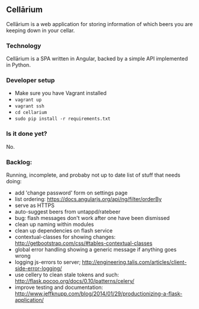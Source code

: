 ## Cellārium

Cellārium is a web application for storing information of which beers you are keeping down in your cellar.

### Technology

Cellārium is a SPA written in Angular, backed by a simple API implemented in Python.

### Developer setup

- Make sure you have Vagrant installed
- `vagrant up`
- `vagrant ssh`
- `cd cellarium`
- `sudo pip install -r requirements.txt`

### Is it done yet?

No.

### Backlog:

Running, incomplete, and probaby not up to date list of stuff that needs doing:

- add 'change password' form on settings page
- list ordering: https://docs.angularjs.org/api/ng/filter/orderBy
- serve as HTTPS 
- auto-suggest beers from untappd/ratebeer
- bug: flash messages don't work after one have been dismissed
- clean up naming within modules
- clean up dependencies on flash service
- contextual-classes for showing changes: http://getbootstrap.com/css/#tables-contextual-classes
- global error handling showing a generic message if anything goes wrong
- logging js-errors to server; http://engineering.talis.com/articles/client-side-error-logging/
- use cellery to clean stale tokens and such: http://flask.pocoo.org/docs/0.10/patterns/celery/
- improve testing and documentation: http://www.jeffknupp.com/blog/2014/01/29/productionizing-a-flask-application/
